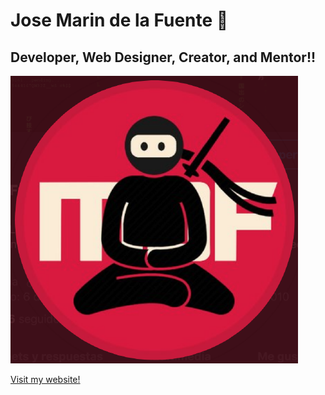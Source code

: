 # Jose Marin de la Fuente 👋

## Developer, Web Designer, Creator, and Mentor!!

![GitHub Logo](./images/logo.png)

<a href="https://www.marindelafuente.com.ar/" target="_blank">Visit my website!</a>
